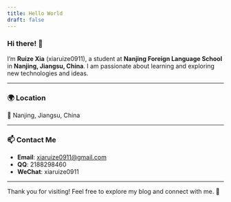 ```yaml
---
title: Hello World
draft: false
---
```


### Hi there! 👋

I’m **Ruize Xia** (xiaruize0911), a student at **Nanjing Foreign Language School** in **Nanjing, Jiangsu, China**. I am passionate about learning and exploring new technologies and ideas.

---

### 🌍 Location
📍 Nanjing, Jiangsu, China

---

### 📫 Contact Me
- **Email**: [xiaruize0911@gmail.com](mailto:xiaruize0911@gmail.com)
- **QQ**: 2188298460 
- **WeChat**: xiaruize0911

---

Thank you for visiting! Feel free to explore my blog and connect with me. 🚀
